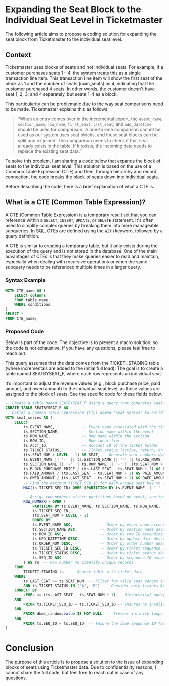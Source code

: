 # Expanding the Seat Block to the Individual Seat Level in Ticketmaster

The following article aims to propose a coding solution for expanding the seat block from Ticketmaster to the individual seat level.

## Context

Ticketmaster uses blocks of seats and not individual seats. For example, if a customer purchases seats 1 – 4, the system treats this as a single transaction line item. This transaction line item will show the first seat of the block as 1 and the number of seats (num_seats) as 4, indicating that the customer purchased 4 seats. In other words, the customer doesn't have seat 1, 2, 3, and 4 separately, but seats 1-4 as a block.

This particularity can be problematic due to the way seat comparisons need to be made. Ticketmaster explains this as follows: 

> “When an entry comes over in the incremental export, the `event_name`, `section_name`, `row_name`, `first_seat`, `last_seat`, and `add_datetime` should be used for comparison. A one-to-one comparison cannot be used as our system uses seat blocks, and these seat blocks can be split and re-joined. The comparison needs to check if that seat already exists in the table. If it exists, the incoming data needs to replace the existing seat data.”

To solve this problem, I am sharing a code below that expands the block of seats to the individual seat level. This solution is based on the use of a Common Table Expression (CTE) and then, through hierarchy and record connection, the code breaks the block of seats down into individual seats.

Before describing the code, here is a brief explanation of what a CTE is.

## What is a CTE (Common Table Expression)?

A CTE (Common Table Expression) is a temporary result set that you can reference within a `SELECT`, `INSERT`, `UPDATE`, or `DELETE` statement. It's often used to simplify complex queries by breaking them into more manageable subqueries. In SQL, CTEs are defined using the `WITH` keyword, followed by a query definition.

A CTE is similar to creating a temporary table, but it only exists during the execution of the query and is not stored in the database. One of the main advantages of CTEs is that they make queries easier to read and maintain, especially when dealing with recursive operations or when the same subquery needs to be referenced multiple times in a larger query.

### Syntax Example

```sql
WITH CTE_name AS (
    SELECT columns
    FROM table_name
    WHERE conditions
)
SELECT *
FROM CTE_name;
```

### Proposed Code
Below is part of the code. The objective is to present a macro solution, so the code is not exhaustive. If you have any questions, please feel free to reach out.

This query assumes that the data comes from the TICKETI_STAGING table (where incrementals are added to the initial full load). The goal is to create a table named SEATBYSEAT_F, where each row represents an individual seat.

It’s important to adjust the revenue values (e.g., block purchase price, paid amount, and owed amount) to the individual seat level, as these values are assigned to the block of seats. See the specific code for these fields below.

```sql
-- Create a table named SEATBYSEAT_F using a query that generates seat-level ticket data
CREATE TABLE SEATBYSEAT_F AS
-- Define a Common Table Expression (CTE) named 'seat_series' to build seat-specific data
WITH seat_series AS (
    SELECT 
        ts.EVENT_NAME,            -- Event name associated with the ticket
        ts.SECTION_NAME,          -- Section name within the event
        ts.ROW_NAME,              -- Row name within the section
        ts.ROW_ID,                -- Row identifier
        ts.ACCT_ID,               -- Account ID of the ticket holder
        ts.TICKET_STATUS,         -- Ticket status (active, return, or exchange)
        (ts.SEAT_NUM + LEVEL - 1) AS SEAT, -- Generate seat numbers dynamically based on hierarchical level
        ts.EVENT_NAME || '-' || ts.SECTION_NAME || '-' || ts.ROW_NAME || '-' || (ts.SEAT_NUM + LEVEL - 1) AS KEY,  -- Create a unique key for each seat using event, section, row, and seat number
        ts.SECTION_NAME || '-' || ts.ROW_NAME || '-' || (ts.SEAT_NUM + LEVEL - 1) AS KEY_SEAT, 
        ts.BLOCK_PURCHASE_PRICE / (ts.LAST_SEAT - ts.SEAT_NUM + 1) AS PURCHASE_PRICE,  -- Calculate the purchase price per seat by dividing the total block purchase price by the number of seats
        ts.PAID_AMOUNT / (ts.LAST_SEAT - ts.SEAT_NUM + 1) AS PAID_AMOUNT,           -- Paid amount from TICKETI_STAGING
        ts.OWED_AMOUNT / (ts.LAST_SEAT - ts.SEAT_NUM + 1) AS OWED_AMOUNT,           -- Owed amount from TICKETI_STAGING
        -- Find the maximum TICKET_SEQ_ID for each unique seat key to identify the most recent record
        MAX(ts.TICKET_SEQ_ID) OVER (PARTITION BY ts.EVENT_NAME || '-' || ts.SECTION_NAME || ts.ROW_NAME || '-' || (ts.SEAT_NUM + LEVEL - 1)) AS max_TICKET_SEQ_ID,

        -- Assign row numbers within partitions based on event, section, row, and seat number
        ROW_NUMBER() OVER (
            PARTITION BY ts.EVENT_NAME, ts.SECTION_NAME, ts.ROW_NAME, 
            ts.TICKET_SEQ_ID, 
            (ts.SEAT_NUM + LEVEL - 1) 
            ORDER BY 
            ts.EVENT_NAME ASC,            -- Order by event name ascending
            ts.SECTION_NAME ASC,          -- Order by section name ascending
            ts.ROW_ID ASC,                -- Order by row ID ascending
            ts.UPD_DATETIME DESC,         -- Order by update date descending (latest first)
            ts.ORDER_NUM DESC,            -- Order by order number descending
            ts.TICKET_SEQ_ID DESC,        -- Order by ticket sequence ID descending
            ts.TICKET_STATUS DESC,        -- Order by ticket status descending
            ts.SEQ_ID ASC                 -- Order by sequence ID ascending
        ) AS rn  -- Row number to identify unique records
    FROM 
        TICKETI_STAGING ts   -- Source table with ticket data
    WHERE 
        ts.LAST_SEAT >= ts.SEAT_NUM  -- Filter for valid seat ranges (last seat is greater than or equal to the first)
        AND ts.TICKET_STATUS IN ('A', 'R')  -- Consider only tickets Active (A) or Return (R). Exchange status (T) is not considered in this solution.
    CONNECT BY 
        LEVEL <= (ts.LAST_SEAT - ts.SEAT_NUM + 1) -- Hierarchical query to generate seat numbers for each row based on the seat range
    AND 
        PRIOR ts.TICKET_SEQ_ID = ts.TICKET_SEQ_ID -- Ensures no invalid recursive loops by randomizing the join condition 
    AND 
        PRIOR dbms_random.value IS NOT NULL  -- Prevent infinite loops with random values
    AND 
        PRIOR ts.SEQ_ID = ts.SEQ_ID  -- Ensure the same sequence ID for the hierarchy
)
```
# Conclusion

The purpose of this article is to propose a solution to the issue of expanding blocks of seats using Ticketmaster data. Due to confidentiality reasons, I cannot share the full code, but feel free to reach out in case of any questions.
